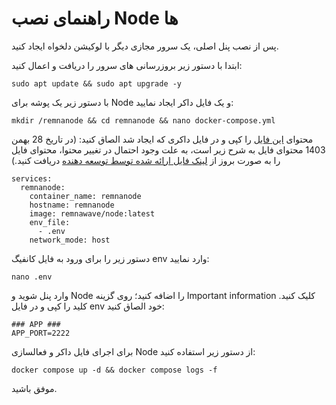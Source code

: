 # راهنمای نصب Node ها

پس از نصب پنل اصلی، یک سرور مجازی دیگر با لوکیشن دلخواه ایجاد کنید.

ابتدا با دستور زیر بروزرسانی های سرور را دریافت و اعمال کنید:
```
sudo apt update && sudo apt upgrade -y
```

با دستور زیر یک پوشه برای Node و یک فایل داکر ایجاد نمایید:
```
mkdir /remnanode && cd remnanode && nano docker-compose.yml
```

محتوای <a href="https://raw.githubusercontent.com/remnawave/node/refs/heads/main/docker-compose-prod.yml">این فایل</a> را کپی و در فایل داکری که ایجاد شد الصاق کنید: (در تاریخ 28 بهمن 1403 محتوای فایل به شرح زیر است، به علت وجود احتمال در تغییر محتوا، محتوای فایل را به صورت بروز از <a href="https://raw.githubusercontent.com/remnawave/node/refs/heads/main/docker-compose-prod.yml">لینک فایل ارائه شده توسط توسعه دهنده</a> دریافت کنید.)
```
services:
  remnanode:
    container_name: remnanode
    hostname: remnanode
    image: remnawave/node:latest
    env_file:
      - .env
    network_mode: host
```

دستور زیر را برای ورود به فایل کانفیگ env وارد نمایید:
```
nano .env
```
وارد پنل شوید و Node را اضافه کنید؛ روی گزینه Important information کلیک کنید. کلید را کپی و در فایل env خود الصاق کنید:
```
### APP ###
APP_PORT=2222
```

برای اجرای فایل داکر و فعالسازی Node از دستور زیر استفاده کنید:
```
docker compose up -d && docker compose logs -f
```

موفق باشید.
